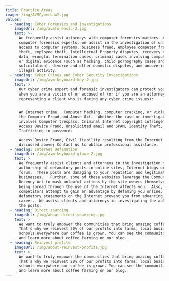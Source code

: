 ```yaml
---
title: Practice Areas
image: /img/AVMCyberLaw2.jpg
values:
  - heading: Cyber Forensics and Investigations
    imageUrl: /img/avmforensic-2.jpg
    text: >-
      We frequently assist attorneys with computer forensics matters. As
      computer forensics experts, we assist in the investigation of unauthorized
      access to computer systems, business fraud, employee computer fraud and
      theft, employee theft, Intellectual Property disputes, recovery of digital
      data, wrongful termination cases, criminal cases involving computer crimes
      or digital evidence (such as hacking, child pornography cases and Internet
      solicitation), divorce and other domestic disputes, and uncovering of
      illegal activity.
  - heading: Cyber Crimes and Cyber Security Investigations
    imageUrl: /img/avm-keyboard-key-2.jpg
    text: >
      Our cyber crime expert and forensic investigators can protect your rights
      when you are a victim of or accused of (or if you are an attorney
      representing a client who is facing any cyber crime issues):


      An Internet crime,  Computer hacking, computer cracking, or violations of
      the Computer Fraud and Abuse Act.  Whether the case or investigation
      involves Computer trespass, Criminal Internet copyright infringement,
      Access Device Fraud, Unsolicited email and SPAM, Identity Theft,
      Trafficking in passwords

      Access Device Fraud, Civil liability resulting from the Internet crimes
      discussed above; Contact us to obtain professional assistance.
  - heading: Internet Defamation
    imageUrl: /img/avm-keyboard-glove-2.jpg
    text: >
      We frequently assist clients and attorneys in the investigation of the
      authorship of defamatory posts in online sites, Internet blogs or Internet
      forum.  These posts are damaging to your reputation and legitimate
      businesses.   Further, some of these websites leverage the Communications
      Decency Act to mask unlawful actions by the site owners themselves.  Libel
      being spread through the use of the Internet affects you.  Also,
      competitors attempt to gain an advantage by defaming you online.  The
      defamatory statements on the Internet prevent you from advancing your
      career.  We assist clients and attorneys in investigating the authors of
      the posts.
  - heading: Direct sourcing
    imageUrl: /img/about-direct-sourcing.jpg
    text: >
      We want to truly empower the communities that bring amazing coffee to you.
      That’s why we reinvest 20% of our profits into farms, local businesses and
      schools everywhere our coffee is grown. You can see the communities grow
      and learn more about coffee farming on our blog.
  - heading: Reinvest profits
    imageUrl: /img/about-reinvest-profits.jpg
    text: >
      We want to truly empower the communities that bring amazing coffee to you.
      That’s why we reinvest 20% of our profits into farms, local businesses and
      schools everywhere our coffee is grown. You can see the communities grow
      and learn more about coffee farming on our blog.
---
```


